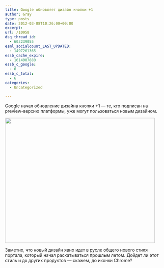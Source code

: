 ```yaml
---
title: Google обновляет дизайн кнопки +1
author: Gray
type: posts
date: 2012-03-08T10:26:00+00:00
excerpt:
url: /10958
dsq_thread_id:
  - 603239055
esml_socialcount_LAST_UPDATED:
  - 1497261365
essb_cache_expire:
  - 1614907880
essb_c_google:
  - 6
essb_c_total:
  - 6
categories:
  - Uncategorized

---
```








Google начал обновление дизайна кнопки +1 — те, кто подписан на preview-версию платформы, уже могут пользоваться новым дизайном.

<img src="https://i2.wp.com/s2.forumimg.net/blog/2012-03-08_14-23-47.snagproj.png?resize=487%2C407" alt="" width="487" height="407" data-recalc-dims="1" /> 

Заметно, что новый дизайн явно идет в русле общего нового стиля портала, который начал раскатываться прошлым летом. Дойдет ли этот стиль и до других продуктов — скажем, до иконки Chrome?
